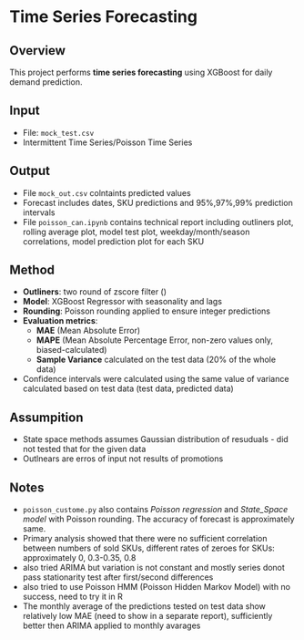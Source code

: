 # Time Series Forecasting

## Overview
This project performs **time series forecasting** using XGBoost for daily demand prediction.

## Input
- File: `mock_test.csv`  
- Intermittent Time Series/Poisson Time Series  

## Output
- File `mock_out.csv` colntaints predicted values  
- Forecast includes dates, SKU predictions and  95%,97%,99% prediction intervals
- File `poisson_can.ipynb` contains technical report including outliners plot, rolling average plot, model test plot, weekday/month/season correlations, model prediction plot for each SKU 

## Method
- **Outliners**: two round of zscore filter ()
- **Model**: XGBoost Regressor with seasonality and lags
- **Rounding**: Poisson rounding applied to ensure integer predictions  
- **Evaluation metrics**:
  - **MAE** (Mean Absolute Error)  
  - **MAPE** (Mean Absolute Percentage Error, non-zero values only, biased-calculated)  
  - **Sample Variance** calculated on the test data (20% of the whole data)
- Confidence intervals were calculated using the same value of variance calculated based on test data (test data, predicted data)

## Assumpition
- State space methods assumes Gaussian distribution of resuduals - did not tested that for the given data
- Outlnears are erros of input not results of promotions

## Notes
- `poisson_custome.py` also contains _Poisson regression_ and _State_Space model_ with Poisson rounding. The accuracy of forecast is approximately same.
- Primary analysis showed that there were no sufficient correlation  between numbers of sold SKUs, different rates of zeroes for SKUs: approximately 0, 0.3-0.35, 0.8
- also tried ARIMA but variation is not constant and mostly series donot pass stationarity test after first/second differences
- also tried to use Poisson HMM (Poisson Hidden Markov Model) with no success, need to try it in R
- The monthly average of the predictions tested on test data show relatively low MAE (need to show in a separate report), sufficiently better then ARIMA applied to monthly avarages 
